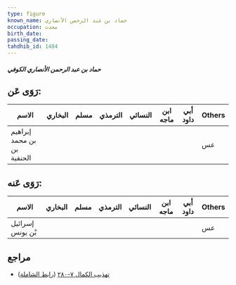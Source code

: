 ```yaml
---
type: figure
known_name: حماد بن عبد الرحمن الأنصاري
occupation: محدث
birth_date:
passing_date:
tahdhib_id: 1484
---
```

##### حماد بن عبد الرحمن الأنصاري الكوفي

## رَوَى عَن:
| الاسم                      | البخاري | مسلم | الترمذي | النسائي | ابن ماجه | أبي داود | Others |
| -------------------------- | ------- | ---- | ------- | ------- | -------- | -------- | ------ |
| إبراهيم بن محمد بن الحنفية |         |      |         |         |          |          | عس     |
## رَوَى عَنه:
| الاسم            | البخاري | مسلم | الترمذي | النسائي | ابن ماجه | أبي داود | Others |
| ---------------- | ------- | ---- | ------- | ------- | -------- | -------- | ------ |
| إسرائيل بْن يونس |         |      |         |         |          |          | عس     |
## مراجع
- [تهذيب الكمال ٧-٢٨٠](obsidian://open?vault=Tahdhib-al-Kamal&file=Figures/١٤٨٤-حماد%20بن%20عبد%20الرحمن%20الأنصاري%20الكوفي) ([رابط الشاملة](https://shamela.ws/book/3722/3502))